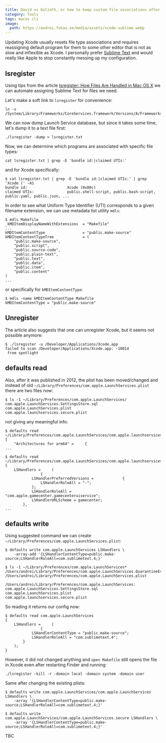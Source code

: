 ```yaml
---
title: David vs Goliath, or how to keep custom file associations after each Xcode update
category: Tools
tags: macos cli
image:
  path: https://andrei.fokau.se/media/assets/xcode-sublime.webp
---
```


Updating Xcode usually resets file type associations and requires reassigning default 
program for them to some other editor that is not as slow and inflexible as Xcode. 
I personally prefer [Sublime Text](https://www.sublimetext.com) and would really like Apple 
to stop constantly messing up my configuration.

## lsregister

Using tips from the article [lsregister: How Files Are Handled in Mac OS X](https://krypted.com/mac-security/lsregister-associating-file-types-in-mac-os-x/) we can automate assigning 
Sublime Text for files we need.

Let's make a soft link to `lsregister` for convenience:

```shell
ln -s /System/Library/Frameworks/CoreServices.framework/Versions/A/Frameworks/LaunchServices.framework/Versions/A/Support/lsregister
```

We can now dump Launch Service database, but since it takes some time, let's dump it to a text file first:

```shell
./lsregister -dump > lsregister.txt  
```

Now, we can determine which programs are associated with specific file types: 

```shell
cat lsregister.txt | grep -E 'bundle id:|claimed UTIs:'
```

and for Xcode specifically:

```shell
$ cat lsregister.txt | grep -E 'bundle id:|claimed UTIs:' | grep 'Xcode (' -A1
bundle id:                  Xcode (0x80c)
claimed UTIs:               public.shell-script, public.bash-script, public.yaml, public.json, ...
```

In order to see what Uniform Type Identifier (UTI) corresponds to a given filename extension, 
we can use metadata list utility `mdls`:

```shell
$ mdls Makefile
_kMDItemDisplayNameWithExtensions  = "Makefile"
...
kMDItemContentType                 = "public.make-source"
kMDItemContentTypeTree             = (
    "public.make-source",
    "public.script",
    "public.source-code",
    "public.plain-text",
    "public.text",
    "public.data",
    "public.item",
    "public.content"
)
...
```

or specifically for `kMDItemContentType`:

```shell
$ mdls -name kMDItemContentType Makefile
kMDItemContentType = "public.make-source"
```

## Unregister

The article also suggests that one can unregister Xcode, but it seems not possible anymore:

```shell
$ ./lsregister -u /Developer/Applications/Xcode.app
failed to scan /Developer/Applications/Xcode.app: -10814
 from spotlight
```

## defaults read

Also, after it was published in 2012, the plist has been moved/changed and instead of old `~/Library/Preferences/com.apple.LaunchServices.plist` there are two files now:

```shell
$ ls -1 ~/Library/Preferences/com.apple.LaunchServices/
com.apple.LaunchServices.SettingsStore.sql
com.apple.LaunchServices.plist
com.apple.launchservices.secure.plist
```

not giving any meaningful info:

```shell
$ defaults read ~/Library/Preferences/com.apple.LaunchServices/com.apple.launchservices
{
    "Architectures for arm64" =     {
...

$ defaults read ~/Library/Preferences/com.apple.LaunchServices/com.apple.launchservices.secure
{
    LSHandlers =     (
                {
            LSHandlerPreferredVersions =             {
                LSHandlerRoleAll = "-";
            };
            LSHandlerRoleAll = "com.apple.gamecenter.gamecenteruiservice";
            LSHandlerURLScheme = gamecenter;
        },
...
```

## defaults write

Using suggested command we can create `~/Library/Preferences/com.apple.LaunchServices.plist`:

```shell
$ defaults write com.apple.LaunchServices LSHandlers \
    -array-add '{LSHandlerContentType=public.make-source;LSHandlerRoleAll=com.sublimetext.4;}'

$ ls -1 ~/Library/Preferences/com.apple.LaunchServices*
/Users/andrei/Library/Preferences/com.apple.LaunchServices.QuarantineEventsV2
/Users/andrei/Library/Preferences/com.apple.LaunchServices.plist

/Users/andrei/Library/Preferences/com.apple.LaunchServices:
com.apple.LaunchServices.SettingsStore.sql
com.apple.LaunchServices.plist
com.apple.launchservices.secure.plist
```

So reading it returns our config now:

```shell
$ defaults read com.apple.LaunchServices
{
    LSHandlers =     (
                {
            LSHandlerContentType = "public.make-source";
            LSHandlerRoleAll = "com.sublimetext.4";
        }
    );
}
```

However, it did not changed anything and `open Makefile` still opens the file in Xcode even 
after restarting Finder and running:

```shell
./lsregister -kill -r -domain local -domain system -domain user
```

Same after changing the existing plists:

```shell
$ defaults write com.apple.LaunchServices/com.apple.LaunchServices LSHandlers \
    -array '{LSHandlerContentType=public.make-source;LSHandlerRoleAll=com.sublimetext.4;}'

$ defaults write com.apple.LaunchServices/com.apple.LaunchServices.secure LSHandlers \
    -array '{LSHandlerContentType=public.make-source;LSHandlerRoleAll=com.sublimetext.4;}'
```

TBC
